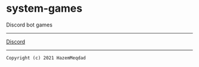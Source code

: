 # system-games

Discord bot games

---

[Discord](https://discord.gg/beZNrajQWX)

---

```
Copyright (c) 2021 HazemMeqdad
```
